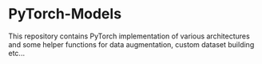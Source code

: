 # PyTorch-Models
This repository contains PyTorch implementation of various architectures and some helper functions for data augmentation, custom dataset building etc...
